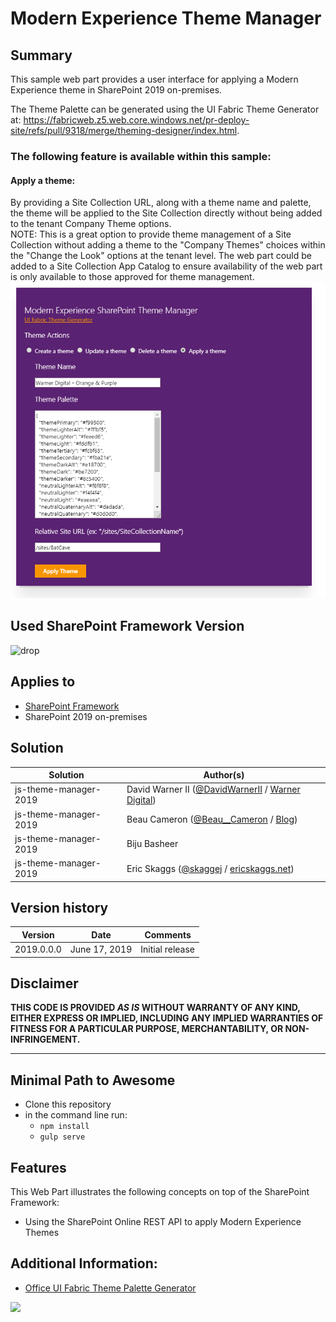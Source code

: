 # Modern Experience Theme Manager

## Summary
This sample web part provides a user interface for applying a Modern Experience theme in SharePoint 2019 on-premises.

The Theme Palette can be generated using the UI Fabric Theme Generator at: https://fabricweb.z5.web.core.windows.net/pr-deploy-site/refs/pull/9318/merge/theming-designer/index.html.

### The following feature is available within this sample:

#### Apply a theme:
By providing a Site Collection URL, along with a theme name and palette, the theme will be applied to the Site Collection directly without being added to the tenant Company Theme options.<br>
NOTE: This is a great option to provide theme management of a Site Collection without adding a theme to the "Company Themes" choices within the "Change the Look" options at the tenant level. The web part could be added to a Site Collection App Catalog to ensure availability of the web part is only available to those approved for theme management.
![preview](./assets/apply-a-theme.png)


## Used SharePoint Framework Version 
![drop](https://img.shields.io/badge/drop-1.8.2-orange.svg)

## Applies to

* [SharePoint Framework](https://docs.microsoft.com/sharepoint/dev/spfx/sharepoint-framework-overview)
* SharePoint 2019 on-premises


## Solution

Solution|Author(s)
--------|---------
js-theme-manager-2019 | David Warner II ([@DavidWarnerII](https://twitter.com/davidwarnerii) / [Warner Digital](http://warner.digital))
js-theme-manager-2019 | Beau Cameron ([@Beau__Cameron](https://twitter.com/@Beau__Cameron) / [Blog](https://beaucameron.net/))
js-theme-manager-2019 | Biju Basheer
js-theme-manager-2019 | Eric Skaggs ([@skaggej](https://twitter.com/skaggej) / [ericskaggs.net](http://www.ericskaggs.net/))

## Version history

Version|Date|Comments
-------|----|--------
2019.0.0.0|June 17, 2019|Initial release

## Disclaimer
**THIS CODE IS PROVIDED *AS IS* WITHOUT WARRANTY OF ANY KIND, EITHER EXPRESS OR IMPLIED, INCLUDING ANY IMPLIED WARRANTIES OF FITNESS FOR A PARTICULAR PURPOSE, MERCHANTABILITY, OR NON-INFRINGEMENT.**

---

## Minimal Path to Awesome

- Clone this repository
- in the command line run:
  - `npm install`
  - `gulp serve`



## Features
This Web Part illustrates the following concepts on top of the SharePoint Framework:

- Using the SharePoint Online REST API to apply Modern Experience Themes

## Additional Information:

- [Office UI Fabric Theme Palette Generator](https://fabricweb.z5.web.core.windows.net/pr-deploy-site/refs/pull/9318/merge/theming-designer/index.html)

<img src="https://telemetry.sharepointpnp.com/sp-dev-fx-webparts/samples/js-theme-manager-2019" />

